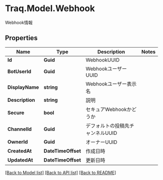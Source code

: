 # Traq.Model.Webhook
Webhook情報

## Properties

Name | Type | Description | Notes
------------ | ------------- | ------------- | -------------
**Id** | **Guid** | WebhookUUID | 
**BotUserId** | **Guid** | WebhookユーザーUUID | 
**DisplayName** | **string** | Webhookユーザー表示名 | 
**Description** | **string** | 説明 | 
**Secure** | **bool** | セキュアWebhookかどうか | 
**ChannelId** | **Guid** | デフォルトの投稿先チャンネルUUID | 
**OwnerId** | **Guid** | オーナーUUID | 
**CreatedAt** | **DateTimeOffset** | 作成日時 | 
**UpdatedAt** | **DateTimeOffset** | 更新日時 | 

[[Back to Model list]](../../README.md#documentation-for-models) [[Back to API list]](../../README.md#documentation-for-api-endpoints) [[Back to README]](../../README.md)

